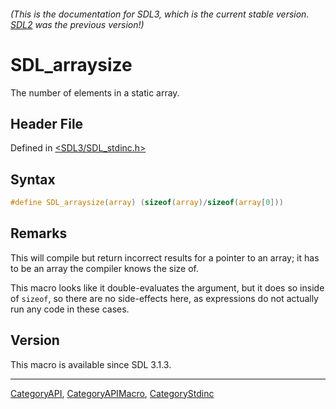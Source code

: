 ###### (This is the documentation for SDL3, which is the current stable version. [SDL2](https://wiki.libsdl.org/SDL2/) was the previous version!)
# SDL_arraysize

The number of elements in a static array.

## Header File

Defined in [<SDL3/SDL_stdinc.h>](https://github.com/libsdl-org/SDL/blob/main/include/SDL3/SDL_stdinc.h)

## Syntax

```c
#define SDL_arraysize(array) (sizeof(array)/sizeof(array[0]))
```

## Remarks

This will compile but return incorrect results for a pointer to an array;
it has to be an array the compiler knows the size of.

This macro looks like it double-evaluates the argument, but it does so
inside of `sizeof`, so there are no side-effects here, as expressions do
not actually run any code in these cases.

## Version

This macro is available since SDL 3.1.3.

----
[CategoryAPI](CategoryAPI), [CategoryAPIMacro](CategoryAPIMacro), [CategoryStdinc](CategoryStdinc)

